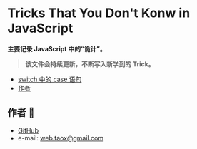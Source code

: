 # Tricks That You Don't Konw in JavaScript

**主要记录 JavaScript 中的“诡计”。**

> **该文件会持续更新，不断写入新学到的 Trick。** 

* [switch 中的 case 语句](./tricks-you-do-not-know-folder/switch-case.md)
* [作者](#author)

## <span id="author">作者 🙉</span>

* [GitHub](https://github.com/Tao-Quixote)
* e-mail: <web.taox@gmail.com>